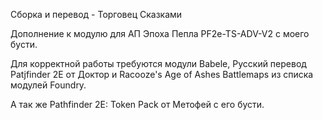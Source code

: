 Сборка и перевод - Торговец Сказками

Дополнение к модулю для АП Эпоха Пепла PF2e-TS-ADV-V2 с моего бусти.

Для корректной работы требуются модули Babele, Русский перевод Patjfinder 2E от Доктор и Racooze's Age of Ashes Battlemaps из списка модулей Foundry.

А так же Pathfinder 2E: Token Pack от Метофей с его бусти.
